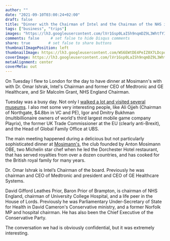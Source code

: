 ```yaml
---
author: ""
date: "2021-09-10T03:00:24+02:00"
draft: false
title: "Dinner with the Chairman of Intel and the Chairman of the NHS in London"
tags: ["business", "trips"]
images: "https://lh3.googleusercontent.com/lVr1Gsp0LaISh9nqmDZ9L3WhtfYIWLDF8dUkT2S8DhGib3bGrUB7o-fwHvHBDzP4sSaHgd05niozIohUrbGHWXwl1RQYfonLdbjYpr0Nuu2UkSFaedrQD0HlpvfXU6knwwyIaI4dKEU=w1920-h1080"
comments: false     # set false to hide Disqus comments
share: true        # set false to share buttons
thumbnailImagePosition: left
thumbnailImage: https://lh3.googleusercontent.com/WS6EWtDE4PeIZ0X7LDcpq6ONQmfbzhDjB_I1yQSJCWbg06LNpfEzbaGKrKbuo6tWXrDpQ_c5ul4kCLKLynYFwTImiNgBHCmqFdaJkPMbP-G4Yjlsb9trTXmVp92YTu-dy7fMLZEdG2g=w1920-h1080
coverImage: https://lh3.googleusercontent.com/lVr1Gsp0LaISh9nqmDZ9L3WhtfYIWLDF8dUkT2S8DhGib3bGrUB7o-fwHvHBDzP4sSaHgd05niozIohUrbGHWXwl1RQYfonLdbjYpr0Nuu2UkSFaedrQD0HlpvfXU6knwwyIaI4dKEU=w1920-h1080
metaAlignment: center
coverMeta: out
---
```


On Tuesday I flew to London for the day to have dinner at Mosimann's with with Dr. Omar Ishrak, Intel's Chairman and former CEO of Medtronic and GE Healthcare, and Sir Malcolm Grant, NHS England Chairman.

<!--more-->

Tuesday was a busy day. Not only I [walked a lot and visited several museums](https://blog.cortell.net/2021/09/a-day-of-art-in-london/). I also met some very interesting people, like Ali Ojjeh (Chairman of Northgate, $4.8bn in VC and PE), Igor and Dmitry Bukhman (multibillionaire owners of world's third largest mobile game company Playrix), the former UK Trade Commissioner at the EU (clearly anti-Brexit), and the Head of Global Family Office at UBS.

The main meeting happened during a delicious but not particularly sophisticated dinner at [Mosimann's](https://www.mosimann.com/), the club founded by Anton Mosimann OBE, two Michelin star chef when he led the Dorchester Hotel restaurant, that has served royalties from over a dozen countries, and has cooked for the British royal family for many years.

Dr. Omar Ishrak is Intel’s Chairman of the board. Previously he was chairman and CEO of Medtronic and president and CEO of GE Healthcare Systems.

David Gifford Leathes Prior, Baron Prior of Brampton, is chairman of NHS England, chairman of University College Hospital, and a life peer in the House of Lords. Previously he was Parliamentary Under-Secretary of State for Health in David Cameron's Conservative ministry, and a former Norfolk MP and hospital chairman. He has also been the Chief Executive of the Conservative Party.

The conversation we had is obviously confidential, but it was extremely interesting.

